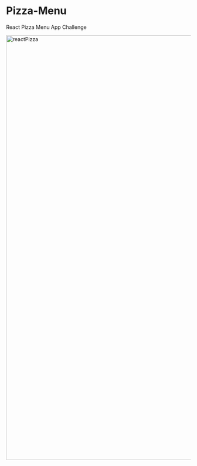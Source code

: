 # Pizza-Menu

React Pizza Menu App Challenge

<img width="1156" alt="reactPizza" src="https://github.com/gtzjesus/Pizza-Menu/assets/60718149/0d2bb5e8-e9f3-4f08-85b6-3ff83126ed92">
